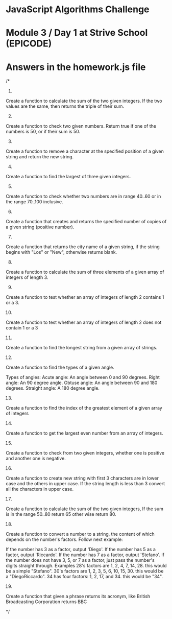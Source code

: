 
# JavaScript Algorithms Challenge

# Module 3 / Day 1 at Strive School (EPICODE)
# Answers in the homework.js file

/*

1)
Create a function to calculate the sum of the two given integers. If the two values are the same, then returns the triple of their sum.

2)
Create a function to check two given numbers. Return true if one of the numbers is 50, or if their sum is 50.

3)
Create a function to remove a character at the specified position of a given string and return the new string.

4)
 Create a function to find the largest of three given integers.

5)
Create a function to check whether two numbers are in range 40..60 or in the range 70..100 inclusive.

6) 
Create a function that creates and returns the specified number of copies of a given string (positive number).

7)
Create a function that returns the city name of a given string, if the string begins with "Los" or "New", otherwise returns blank.

8)
Create a function to calculate the sum of three elements of a given array of integers of length 3.

9)
Create a function to test whether an array of integers of length 2 contains 1 or a 3. 

10)
Create a function to test whether an array of integers of length 2 does not contain 1 or a 3

11)
Create a function to find the longest string from a given array of strings.

12)
Create a function to find the types of a given angle.

Types of angles:
    Acute angle: An angle between 0 and 90 degrees.
    Right angle: An 90 degree angle.
    Obtuse angle: An angle between 90 and 180 degrees.
    Straight angle: A 180 degree angle.

13)
Create a function to find the index of the greatest element of a given array of integers

14)
Create a function to get the largest even number from an array of integers.

15)
Create a function to check from two given integers, whether one is positive and another one is negative.

16)
Create a function to create new string with first 3 characters are in lower case and the others in upper case. If the string length is less than 3 convert all the characters in upper case. 

17)
Create a function to calculate the sum of the two given integers, If the sum is in the range 50..80 return 65 other wise return 80.

18)
Create a function to convert a number to a string, the content of which depends on the number's factors. Follow next example:

If the number has 3 as a factor, output 'Diego'.
If the number has 5 as a factor, output 'Riccardo'.
If the number has 7 as a factor, output 'Stefano'.
If the number does not have 3, 5, or 7 as a factor, just pass the number's digits straight through.
Examples
28's factors are 1, 2, 4, 7, 14, 28.
this would be a simple "Stefano".
30's factors are 1, 2, 3, 5, 6, 10, 15, 30.
this would be a "DiegoRiccardo".
34 has four factors: 1, 2, 17, and 34.
this would be "34".

19)
Create a function that given a phrase returns its acronym, like British Broadcasting Corporation returns BBC

*/